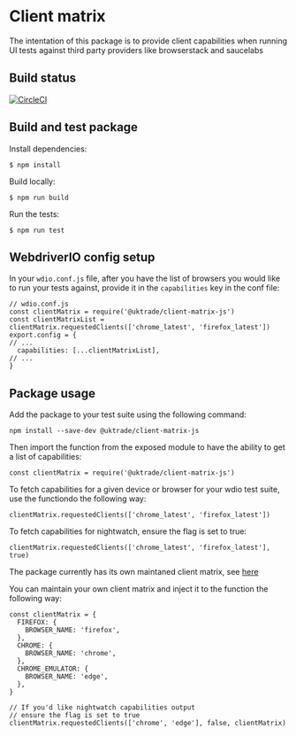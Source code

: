 # Client matrix

The intentation of this package is to provide client capabilities when running UI tests against third party providers
like browserstack and saucelabs

## Build status

[![CircleCI](https://circleci.com/gh/uktrade/client-matrix-js/tree/master.svg?style=svg)](https://circleci.com/gh/uktrade/client-matrix-js/tree/master)

## Build and test package

Install dependencies:

`$ npm install`

Build locally:

`$ npm run build`

Run the tests:

`$ npm run test`

## WebdriverIO config setup

In your `wdio.conf.js` file, after you have the list of browsers you would like to run your tests
against, provide it in the `capabilities` key in the conf file:

```
// wdio.conf.js
const clientMatrix = require('@uktrade/client-matrix-js')
const clientMatrixList = clientMatrix.requestedClients(['chrome_latest', 'firefox_latest'])
export.config = {
// ...
  capabilities: [...clientMatrixList],
// ...
}
```

## Package usage

Add the package to your test suite using the following command:

`npm install --save-dev @uktrade/client-matrix-js`

Then import the function from the exposed module to have the ability to get a list of capabilities:

`const clientMatrix = require('@uktrade/client-matrix-js')`

To fetch capabilities for a given device or browser for your wdio test suite,
use the functiondo the following way:

`clientMatrix.requestedClients(['chrome_latest', 'firefox_latest'])`

To fetch capabilities for nightwatch, ensure the flag is set to true:

`clientMatrix.requestedClients(['chrome_latest', 'firefox_latest'], true)`

The package currently has its own maintaned client matrix, see [here](https://github.com/uktrade/client-matrix-js/blob/master/src/cross-platform-matrix/browserstack-client-matrix.js)

You can maintain your own client matrix and inject it to the function the following way:

```
const clientMatrix = {
  FIREFOX: {
    BROWSER_NAME: 'firefox',
  },
  CHROME: {
    BROWSER_NAME: 'chrome',
  },
  CHROME_EMULATOR: {
    BROWSER_NAME: 'edge',
  },
}

// If you'd like nightwatch capabilities output
// ensure the flag is set to true
clientMatrix.requestedClients(['chrome', 'edge'], false, clientMatrix)
```
